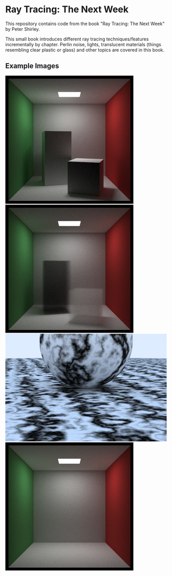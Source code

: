 # Ray Tracing: The Next Week

This repository contains code from the book "Ray Tracing: The Next Week" by
Peter Shirley.

This small book introduces different ray tracing techniques/features 
incrementally by chapter.  Perlin noise, lights, translucent materials 
(things resembling clear plastic or glass) and other topics are covered 
in this book. 

## Example Images

![Cornell box with translucent prisms](/example_images/ch07_example.png?raw=true "Empty Cornell box")
![Cornell box](/example_images/ch08_example.png?raw=true "Cornell box")
![Perlin noise](/example_images/ch04_example.png?raw=true "Perlin noise")
![Empty Cornell box](/example_images/ch06_example.png?raw=true "Cornell box")
